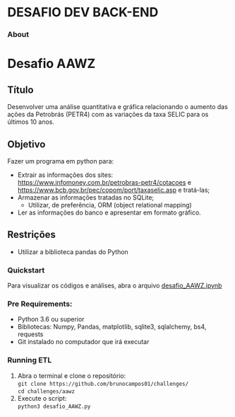 # DESAFIO DEV BACK-END 

### About
# Desafio AAWZ

## Título
Desenvolver uma análise quantitativa e gráfica relacionando o aumento das ações da
Petrobrás (PETR4) com as variações da taxa SELIC para os últimos 10 anos.

## Objetivo
Fazer um programa em python para:
- Extrair as informações dos sites: https://www.infomoney.com.br/petrobras-petr4/cotacoes e 
https://www.bcb.gov.br/pec/copom/port/taxaselic.asp e tratá-las;
- Armazenar as informações tratadas no SQLite;
  - Utilizar, de preferência, ORM (object relational mapping)
- Ler as informações do banco e apresentar em formato gráfico.

## Restrições
- Utilizar a biblioteca pandas do Python

### Quickstart
Para visualizar os códigos e análises, abra o arquivo [desafio_AAWZ.ipynb](https://github.com/brunocampos01/challenges/blob/master/aawz/desafio_AAWZ.ipynb) 

### Pre Requirements:
- Python 3.6 ou superior 
- Bibliotecas: Numpy, Pandas, matplotlib, sqlite3, sqlalchemy, bs4, requests 
- Git instalado no computador que irá executar

### Running ETL
1. Abra o terminal e clone o repositório: <br/>
`git clone https://github.com/brunocampos01/challenges/`<br/>
`cd challenges/aawz`
2. Execute o script:<br/>
`python3 desafio_AAWZ.py`
